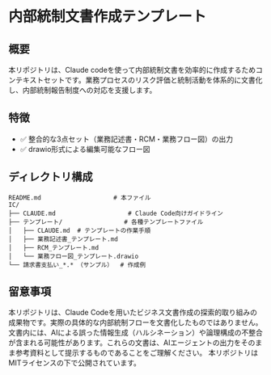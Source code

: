 # 内部統制文書作成テンプレート

## 概要
本リポジトリは、Claude codeを使って内部統制文書を効率的に作成するためコンテキストセットです。業務プロセスのリスク評価と統制活動を体系的に文書化し、内部統制報告制度への対応を支援します。

## 特徴
- ✅ 整合的な3点セット（業務記述書・RCM・業務フロー図）の出力
- ✅ drawio形式による編集可能なフロー図

## ディレクトリ構成
```
README.md                    # 本ファイル
IC/
├── CLAUDE.md                    # Claude Code向けガイドライン
├── テンプレート/                 # 各種テンプレートファイル
│   ├── CLAUDE.md  # テンプレートの作業手順
│   ├── 業務記述書_テンプレート.md
│   ├── RCM_テンプレート.md
│   └── 業務フロー図_テンプレート.drawio
└── 請求書支払い_*.* （サンプル）  # 作成例
```

## 留意事項
本リポジトリは、Claude Codeを用いたビジネス文書作成の探索的取り組みの成果物です。実際の具体的な内部統制フローを文書化したものではありません。
文書内には、AIによる誤った情報生成（ハルシネーション）や論理構成の不整合が含まれる可能性があります。これらの文書は、AIエージェントの出力をそのまま参考資料として提示するものであることをご理解ください。
本リポジトリはMITライセンスの下で公開されています。
